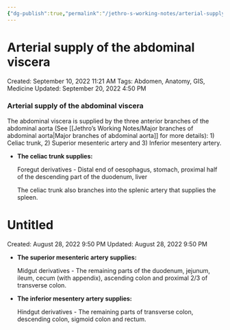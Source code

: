 ```yaml
---
{"dg-publish":true,"permalink":"/jethro-s-working-notes/arterial-supply-of-the-abdominal-viscera/","dgPassFrontmatter":true}
---
```



# Arterial supply of the abdominal viscera

Created: September 10, 2022 11:21 AM
Tags: Abdomen, Anatomy, GIS, Medicine
Updated: September 20, 2022 4:50 PM

### Arterial supply of the abdominal viscera

The abdominal viscera is supplied by the three anterior branches of the abdominal aorta (See [[Jethro’s Working Notes/Major branches of abdominal aorta\|Major branches of abdominal aorta]] for more details): 1) Celiac trunk, 2) Superior mesenteric artery and 3) Inferior mesentery artery.

- **The celiac trunk supplies:**
    
    Foregut derivatives - Distal end of oesophagus, stomach, proximal half of the descending part of the duodenum, liver
    
    The celiac trunk also branches into the splenic artery that supplies the spleen.
    
    
<div class="transclusion internal-embed is-loaded"><div class="markdown-embed">





# Untitled

Created: August 28, 2022 9:50 PM
Updated: August 28, 2022 9:50 PM

</div></div>

    
- **The superior mesenteric artery supplies:**
    
    Midgut derivatives - The remaining parts of the duodenum, jejunum, ileum, cecum (with appendix), ascending colon and proximal 2/3 of transverse colon.
    
- **The inferior mesentery artery supplies:**
    
    Hindgut derivatives - The remaining parts of transverse colon, descending colon, sigmoid colon and rectum.